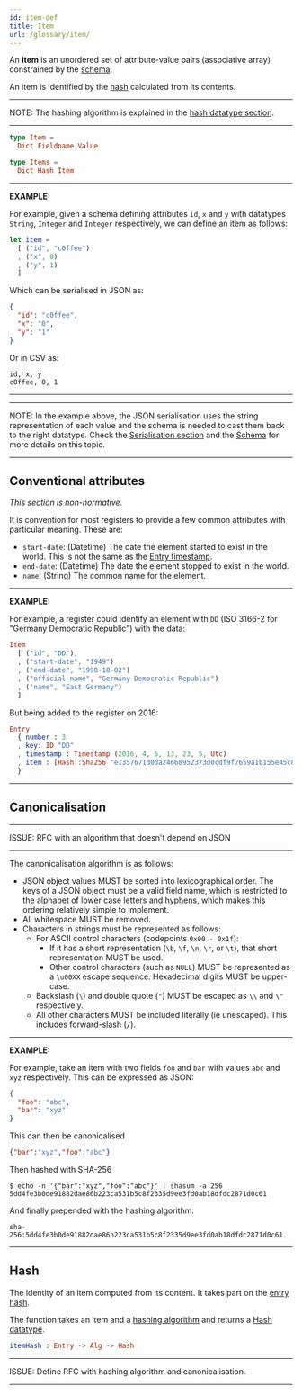 ```yaml
---
id: item-def
title: Item
url: /glossary/item/
---
```


An **item** is an unordered set of attribute-value pairs (associative array)
constrained by the [schema](/glossary/schema/).

An item is identified by the [hash](/datatypes/hash/) calculated from its
contents.

***
NOTE: The hashing algorithm is explained in the [hash datatype
section](/datatypes/hash/).
***

```elm
type Item =
  Dict Fieldname Value

type Items =
  Dict Hash Item
```

***
**EXAMPLE:**

For example, given a schema defining attributes `id`, `x` and `y` with
datatypes `String`, `Integer` and `Integer` respectively, we can define an
item as follows:

```elm
let item =
  [ ("id", "c0ffee")
  , ("x", 0)
  , ("y", 1)
  ]
```

Which can be serialised in JSON as:

```json
{
  "id": "c0ffee",
  "x": "0",
  "y": "1"
}
```

Or in CSV as:

```csv
id, x, y
c0ffee, 0, 1
```

***

***
NOTE: In the example above, the JSON serialisation uses the string
representation of each value and the schema is needed to cast them back to the
right datatype. Check the [Serialisation section](/rest-api#serialisation) and
the [Schema](/glossary/schema/) for more details on this topic.
***

## Conventional attributes

_This section is non-normative._

It is convention for most registers to provide a few common attributes with
particular meaning. These are:

* `start-date`: (Datetime) The date the element started to exist in the world.
  This is not the same as the [Entry timestamp](/glossary/entry#timestamp).
* `end-date`: (Datetime) The date the element stopped to exist in the world.
* `name`: (String) The common name for the element.

***
**EXAMPLE:**

For example, a register could identify an element with `DD` (ISO 3166-2 for
"Germany Democratic Republic") with the data:

```elm
Item
  [ ("id", "DD"),
  , ("start-date", "1949")
  , ("end-date", "1990-10-02")
  , ("official-name", "Germany Democratic Republic")
  , ("name", "East Germany")
  ]
```

But being added to the register on 2016:

```elm
Entry
  { number : 3
  , key: ID "DD"
  , timestamp : Timestamp (2016, 4, 5, 13, 23, 5, Utc)
  , item : [Hash::Sha256 "e1357671d0da24668952373d0cdf9f7659a1b155e45c8fb3c2f24331e46edc26"]
  }
```
***

## Canonicalisation

***
ISSUE: RFC with an algorithm that doesn't depend on JSON
***

The canonicalisation algorithm is as follows:

* JSON object values MUST be sorted into lexicographical order. The keys of a
  JSON object must be a valid field name, which is restricted to the alphabet
  of lower case letters and hyphens, which makes this ordering relatively
  simple to implement.
* All whitespace MUST be removed.
* Characters in strings must be represented as follows:
  * For ASCII control characters (codepoints `0x00 - 0x1f`):
    * If it has a short representation (`\b`, `\f`, `\n`, `\r`, or `\t`), that
      short representation MUST be used.
    * Other control characters (such as `NULL`) MUST be represented as a
      `\u00XX` escape sequence. Hexadecimal digits MUST be upper-case.
  * Backslash (`\`) and double quote (`"`) MUST be escaped as `\\` and `\"`
    respectively.
  * All other characters MUST be included literally (ie unescaped). This
    includes forward-slash (`/`).


***
**EXAMPLE:**

For example, take an item with two fields `foo` and `bar` with values `abc`
and `xyz` respectively. This can be expressed as JSON:

```json
{
  "foo": "abc",
  "bar": "xyz"
}
```

This can then be canonicalised

```json
{"bar":"xyz","foo":"abc"}
```

Then hashed with SHA-256

```shell
$ echo -n '{"bar":"xyz","foo":"abc"}' | shasum -a 256
5dd4fe3b0de91882dae86b223ca531b5c8f2335d9ee3fd0ab18dfdc2871d0c61
```

And finally prepended with the hashing algorithm:

```
sha-256:5dd4fe3b0de91882dae86b223ca531b5c8f2335d9ee3fd0ab18dfdc2871d0c61
```
***


## Hash

The identity of an item computed from its content. It takes part on the [entry
hash](/glossary/entry#hash).

The function takes an item and a [hashing
algorithm](/glossary/hashing-algorithm/) and returns a [Hash
datatype](/datatypes/hash/).

```elm
itemHash : Entry -> Alg -> Hash
```

***
ISSUE: Define RFC with hashing algorithm and canonicalisation.
***
